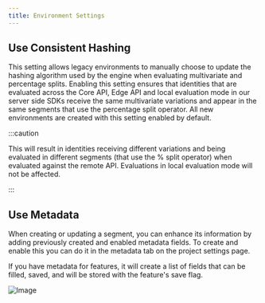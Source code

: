 ```yaml
---
title: Environment Settings
---
```


## Use Consistent Hashing

This setting allows legacy environments to manually choose to update the hashing algorithm used by the engine when
evaluating multivariate and percentage splits. Enabling this setting ensures that identities that are evaluated across
the Core API, Edge API and local evaluation mode in our server side SDKs receive the same multivariate variations and
appear in the same segments that use the percentage split operator. All new environments are created with this setting
enabled by default.

:::caution

This will result in identities receiving different variations and being evaluated in different segments (that use the %
split operator) when evaluated against the remote API. Evaluations in local evaluation mode will not be affected.

:::

## Use Metadata

When creating or updating a segment, you can enhance its information by adding previously created and enabled metadata
fields. To create and enable this you can do it in the metadata tab on the project settings page.

If you have metadata for features, it will create a list of fields that can be filled, saved, and will be stored with
the feature's save flag.

![Image](/img/metadata/metadata-environment.png)
